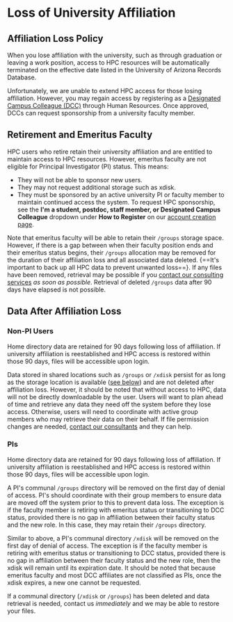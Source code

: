 # Loss of University Affiliation

## Affiliation Loss Policy

When you lose affiliation with the university, such as through graduation or leaving a work position, access to HPC resources will be automatically terminated on the effective date listed in the University of Arizona Records Database.

Unfortunately, we are unable to extend HPC access for those losing affiliation. However, you may regain access by registering as a [Designated Campus Colleague (DCC)](https://it.arizona.edu/service/designated-campus-colleague-accounts) through Human Resources. Once approved, DCCs can request sponsorship from a university faculty member.


## Retirement and Emeritus Faculty

HPC users who retire retain their university affiliation and are entitled to maintain access to HPC resources. However, emeritus faculty are not eligible for Principal Investigator (PI) status. This means:

- They will not be able to sponsor new users.
- They may not request additional storage such as xdisk.
- They must be sponsored by an active university PI or faculty member to maintain continued access the system. To request HPC sponsorship, see the **I'm a student, postdoc, staff member, or Designated Campus Colleague** dropdown under **How to Register** on our [account creation page](../../registration_and_access/account_creation/).

Note that emeritus faculty will be able to retain their `/groups` storage space. However, if there is a gap between when their faculty position ends and their emeritus status begins, their `/groups` allocation may be removed for the duration of their affiliation loss and all associated data deleted. {==It's important to back up all HPC data to prevent unwanted loss==}. If any files have been removed, retrieval may be possible if you [contact our consulting services](../../support_and_training/consulting_services/) *as soon as possible*. Retrieval of deleted `/groups` data after 90 days have elapsed is not possible. 





## Data After Affiliation Loss

### Non-PI Users

Home directory data are retained for 90 days following loss of affiliation. If university affiliation is reestablished and HPC access is restored within those 90 days, files will be accessible upon login.

Data stored in shared locations such as `/groups` or `/xdisk` persist for as long as the storage location is available ([see below](#pis)) and are not deleted after affiliation loss. However, it should be noted that without access to HPC, data will not be directly downloadable by the user. Users will want to plan ahead of time and retrieve any data they need off the system before they lose access. Otherwise, users will need to coordinate with active group members who may retrieve their data on their behalf. If file permission changes are needed, [contact our consultants](../../support_and_training/consulting_services/) and they can help.  

### PIs

Home directory data are retained for 90 days following loss of affiliation. If university affiliation is reestablished and HPC access is restored within those 90 days, files will be accessible upon login.

A PI's communal `/groups` directory will be removed on the first day of denial of access. PI's should coordinate with their group members to ensure data are moved off the system prior to this to prevent data loss. The exception is if the faculty member is retiring with emeritus status or transitioning to DCC status, provided there is no gap in affiliation between their faculty status and the new role. In this case, they may retain their `/groups` directory. 

Similar to above, a PI's communal directory `/xdisk` will be removed on the first day of denial of access. The exception is if the faculty member is retiring with emeritus status or transitioning to DCC status, provided there is no gap in affiliation between their faculty status and the new role, then the xdisk will remain until its expiration date. It should be noted that because emeritus faculty and most DCC affiliates are not classified as PIs, once the xdisk expires, a new one cannot be requested. 

If a communal directory (`/xdisk` or `/groups`) has been deleted and data retrieval is needed, contact us *immediately* and we may be able to restore your files.


